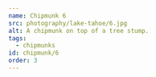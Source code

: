 ```yaml
---
name: Chipmunk 6
src: photography/lake-tahoe/6.jpg
alt: A chipmunk on top of a tree stump.
tags: 
  - chipmunks
id: chipmunk/6
order: 3
---
```

